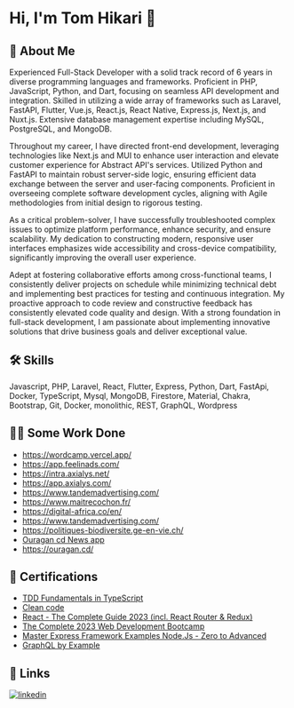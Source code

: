 
# Hi, I'm Tom Hikari 👋


## 🚀 About Me

Experienced Full-Stack Developer with a solid track record of 6 years in diverse programming languages and frameworks. Proficient in PHP, JavaScript, Python, and Dart, focusing on seamless API development and integration. Skilled in utilizing a wide array of frameworks such as Laravel, FastAPI, Flutter, Vue.js, React.js, React Native, Express.js, Next.js, and Nuxt.js. Extensive database management expertise including MySQL, PostgreSQL, and MongoDB.

Throughout my career, I have directed front-end development, leveraging technologies like Next.js and MUI to enhance user interaction and elevate customer experience for Abstract API's services. Utilized Python and FastAPI to maintain robust server-side logic, ensuring efficient data exchange between the server and user-facing components. Proficient in overseeing complete software development cycles, aligning with Agile methodologies from initial design to rigorous testing.

As a critical problem-solver, I have successfully troubleshooted complex issues to optimize platform performance, enhance security, and ensure scalability. My dedication to constructing modern, responsive user interfaces emphasizes wide accessibility and cross-device compatibility, significantly improving the overall user experience.

Adept at fostering collaborative efforts among cross-functional teams, I consistently deliver projects on schedule while minimizing technical debt and implementing best practices for testing and continuous integration. My proactive approach to code review and constructive feedback has consistently elevated code quality and design. With a strong foundation in full-stack development, I am passionate about implementing innovative solutions that drive business goals and deliver exceptional value.


## 🛠 Skills
Javascript, PHP, Laravel, React, Flutter, Express, Python, Dart, FastApi, Docker, TypeScript, Mysql, MongoDB, Firestore, Material, Chakra, Bootstrap, Git, Docker, monolithic, REST, GraphQL, Wordpress


## 👩‍💻 Some Work Done

- https://wordcamp.vercel.app/
- https://app.feelinads.com/
- https://intra.axialys.net/
- https://app.axialys.com/
- https://www.tandemadvertising.com/
- https://www.maitrecochon.fr/
- https://digital-africa.co/en/
- https://www.tandemadvertising.com/
- https://politiques-biodiversite.ge-en-vie.ch/
- [Ouragan cd News app](https://play.google.com/store/apps/details?id=com.ouragancd.ouragan_app&pcampaignid=web_share)
- https://ouragan.cd/

## 🚀 Certifications

- [TDD Fundamentals in TypeScript](https://www.udemy.com/certificate/UC-cf82145c-bb30-4ed8-8b97-ca1c16bd4738/)
- [Clean code](https://www.udemy.com/certificate/UC-c11a56a3-bce7-4ad3-8acb-620745367e6f/)
- [React - The Complete Guide 2023 (incl. React Router & Redux)](https://www.udemy.com/certificate/UC-3f2a7cf1-5037-48b1-ad7b-cfc8fa6d64a3)
- [The Complete 2023 Web Development Bootcamp](https://www.udemy.com/certificate/UC-1b8a43d6-35e1-43bc-8abc-c6942d79cd8b/)
- [Master Express Framework Examples Node.Js - Zero to Advanced ](https://www.udemy.com/certificate/UC-ecabfd7f-bf3a-48af-9060-58c42d2552bb/)
- [GraphQL by Example](https://www.udemy.com/certificate/UC-75d73ff8-7552-4da7-85b0-3e7c3937508c/)


## 🔗 Links

[![linkedin](https://img.shields.io/badge/linkedin-0A66C2?style=for-the-badge&logo=linkedin&logoColor=white)](https://www.linkedin.com/in/tom-hikari-4041a5130/)



